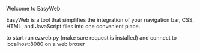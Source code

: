 Welcome to EasyWeb

EasyWeb is a tool that simplifies the integration of your navigation bar, CSS, HTML, and JavaScript files into one convenient place.


to start run ezweb.py (make sure request is installed) and connect to localhost:8080 on a web broser
